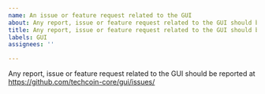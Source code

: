 ```yaml
---
name: An issue or feature request related to the GUI
about: Any report, issue or feature request related to the GUI should be reported at https://github.com/techcoin-core/gui/issues/
title: Any report, issue or feature request related to the GUI should be reported at https://github.com/techcoin-core/gui/issues/
labels: GUI
assignees: ''

---
```


Any report, issue or feature request related to the GUI should be reported at
https://github.com/techcoin-core/gui/issues/
